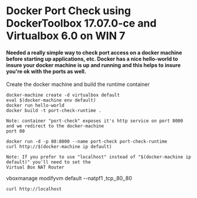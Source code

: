 # Docker Port Check using DockerToolbox 17.07.0-ce and Virtualbox 6.0 on WIN 7

#### Needed a really simple way to check port access on a docker machine before starting up applications, etc.  Docker has a nice hello-world to insure your docker machine is up and running and this helps to insure you're  ok with the ports as well.

Create the docker machine and build the runtime container
```
docker-machine create -d virtualbox default  
eval $(docker-machine env default)  
docker run hello-world  
docker build -t port-check-runtime .
``` 
```
Note: container "port-check" exposes it's http service on port 8000 and we redirect to the docker-machine
port 80 
```
```
docker run -d -p 80:8000 --name port-check port-check-runtime  
curl http://$(docker-machine ip default)
```
```
Note: If you prefer to use "localhost" instead of "$(docker-machine ip default)" you'll need to set the
Virtual Box NAT Router 
```
vboxmanage modifyvm default --natpf1 ,tcp,,80,,80  
```
curl http://localhost
```  